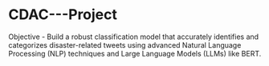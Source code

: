 # CDAC---Project

Objective - Build a robust classification model that accurately identifies and categorizes disaster-related tweets using advanced Natural Language Processing (NLP) techniques and Large Language Models (LLMs) like BERT. 




